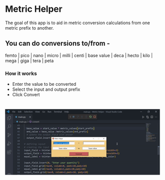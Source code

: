 # Metric Helper

The goal of this app is to aid in metric conversion calculations from one metric prefix to another.

## You can do conversions to/from -

femto |
pico |
nano |
micro |
milli |
centi |
base value |
deca |
hecto |
kilo |
mega |
giga |
tera |
peta

### How it works

- Enter the value to be converted
- Select the input and output prefix
- Click Convert

# ![Preview GIF](metric-helper-demo.gif)
